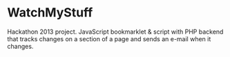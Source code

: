 WatchMyStuff
============

Hackathon 2013 project.
JavaScript bookmarklet & script with PHP backend that tracks changes on a section of a page and sends an e-mail when it changes.
